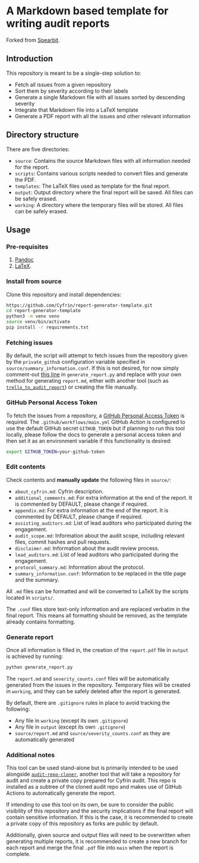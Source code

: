# A Markdown based template for writing audit reports
Forked from [Spearbit](https://github.com/spearbit-audits/report-generator-template).

## Introduction

This repository is meant to be a single-step solution to:

- Fetch all issues from a given repository
- Sort them by severity according to their labels
- Generate a single Markdown file with all issues sorted by descending severity
- Integrate that Markdown file into a LaTeX template
- Generate a PDF report with all the issues and other relevant information

## Directory structure

There are five directories:

- `source`: Contains the source Markdown files with all information needed for the report.
- `scripts`: Contains various scripts needed to convert files and generate the PDF.
- `templates`: The LaTeX files used as template for the final report.
- `output`: Output directory where the final report will be saved. All files can be safely erased.
- `working`: A directory where the temporary files will be stored. All files can be safely erased.

## Usage

### Pre-requisites
1. [Pandoc](https://pandoc.org/)
2. [LaTeX](https://www.latex-project.org/get/).

### Install from source

Clone this repository and install dependencies:
```bash
https://github.com/Cyfrin/report-generator-template.git
cd report-generator-template
python3 -m venv venv
source venv/bin/activate
pip install -r requirements.txt
```

### Fetching issues

By default, the script will attempt to fetch issues from the repository given by the `private_github` configuration variable specified in `source/summary_information.conf`. If this is not desired, for now simply comment-out [this line](https://github.com/Cyfrin/report-generator-template/blob/a7345b98278bcd4634049a74d41d5d02f3831f7d/generate_report.py#L8) in `generate_report.py` and replace with your own method for generating `report.md`, either with another tool (such as [`trello_to_audit_report`](https://github.com/Cyfrin/trello_to_audit_report/tree/main)) or creating the file manually.

### GitHub Personal Access Token

To fetch the issues from a repository, a [GitHub Personal Access Token](https://docs.github.com/en/authentication/keeping-your-account-and-data-secure/creating-a-personal-access-token) is required. The `.github/workflows/main.yml` GitHub Action is configured to use the default GitHub secret `GITHUB_TOKEN` but if planning to run this tool locally, please follow the docs to generate a personal access token and then set it as an environment variable if this functionality is desired:

```bash
export GITHUB_TOKEN=your-github-token
```

### Edit contents

Check contents and **manually update** the following files in `source/`:

- `about_cyfrin.md`: Cyfrin description.
- `additional_comments.md`: For extra information at the end of the report. It is commented by DEFAULT, please change if required.
- `appendix.md`: For extra information at the end of the report. It is commented by DEFAULT, please change if required.
- `assisting_auditors.md`: List of lead auditors who participated during the engagement.
- `audit_scope.md`: Information about the audit scope, including relevant files, commit hashes and pull requests.
- `disclaimer.md`: Information about the audit review process.
- `lead_auditors.md`: List of lead auditors who participated during the engagement.
- `protocol_summary.md`: Information about the protocol.
- `summary_information.conf`: Information to be replaced in the title page and the summary.

All `.md` files can be formatted and will be converted to LaTeX by the scripts located in `scripts/`.

The `.conf` files store text-only information and are replaced verbatim in the final report. This means all
formatting should be removed, as the template already contains formatting.

### Generate report

Once all information is filled in, the creation
of the `report.pdf` file in `output` is achieved by running:

```bash
python generate_report.py
```

The `report.md` and `severity_counts.conf` files will be automatically
generated from the issues in the repository. Temporary files will be created in `working`, and they can be safely
deleted after the report is generated.

By default, there are `.gitignore` rules in place to avoid tracking the following:

- Any file in `working` (except its own `.gitignore`)
- Any file in `output` (except its own `.gitignore`)
- `source/report.md` and `source/severity_counts.conf` as they are automatically generated

### Additional notes

This tool can be used stand-alone but is primarily intended to be used alongside [`audit-repo-cloner`](https://github.com/Cyfrin/audit-repo-cloner), another tool that will take a repository for audit and create a private copy prepared for Cyfrin audit. This repo is installed as a subtree of the cloned audit repo and makes use of GitHub Actions to automatically generate the report.

If intending to use this tool on its own, be sure to consider the public visibility of this repository and the security implications if the final report will contain sensitive information. If this is the case, it is recommended to create a private copy of this repository as forks are public by default.

Additionally, given source and output files will need to be overwritten when generating multiple reports, it is recommended to create a new branch for each report and merge the final `.pdf` file into `main` when the report is complete.
